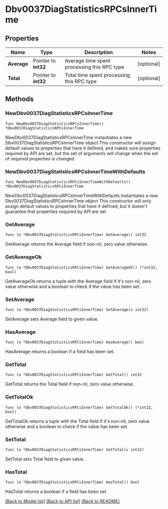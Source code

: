 # Dbv0037DiagStatisticsRPCsInnerTime

## Properties

Name | Type | Description | Notes
------------ | ------------- | ------------- | -------------
**Average** | Pointer to **int32** | Average time spent processing this RPC type | [optional] 
**Total** | Pointer to **int32** | Total time spent processing this RPC type | [optional] 

## Methods

### NewDbv0037DiagStatisticsRPCsInnerTime

`func NewDbv0037DiagStatisticsRPCsInnerTime() *Dbv0037DiagStatisticsRPCsInnerTime`

NewDbv0037DiagStatisticsRPCsInnerTime instantiates a new Dbv0037DiagStatisticsRPCsInnerTime object
This constructor will assign default values to properties that have it defined,
and makes sure properties required by API are set, but the set of arguments
will change when the set of required properties is changed

### NewDbv0037DiagStatisticsRPCsInnerTimeWithDefaults

`func NewDbv0037DiagStatisticsRPCsInnerTimeWithDefaults() *Dbv0037DiagStatisticsRPCsInnerTime`

NewDbv0037DiagStatisticsRPCsInnerTimeWithDefaults instantiates a new Dbv0037DiagStatisticsRPCsInnerTime object
This constructor will only assign default values to properties that have it defined,
but it doesn't guarantee that properties required by API are set

### GetAverage

`func (o *Dbv0037DiagStatisticsRPCsInnerTime) GetAverage() int32`

GetAverage returns the Average field if non-nil, zero value otherwise.

### GetAverageOk

`func (o *Dbv0037DiagStatisticsRPCsInnerTime) GetAverageOk() (*int32, bool)`

GetAverageOk returns a tuple with the Average field if it's non-nil, zero value otherwise
and a boolean to check if the value has been set.

### SetAverage

`func (o *Dbv0037DiagStatisticsRPCsInnerTime) SetAverage(v int32)`

SetAverage sets Average field to given value.

### HasAverage

`func (o *Dbv0037DiagStatisticsRPCsInnerTime) HasAverage() bool`

HasAverage returns a boolean if a field has been set.

### GetTotal

`func (o *Dbv0037DiagStatisticsRPCsInnerTime) GetTotal() int32`

GetTotal returns the Total field if non-nil, zero value otherwise.

### GetTotalOk

`func (o *Dbv0037DiagStatisticsRPCsInnerTime) GetTotalOk() (*int32, bool)`

GetTotalOk returns a tuple with the Total field if it's non-nil, zero value otherwise
and a boolean to check if the value has been set.

### SetTotal

`func (o *Dbv0037DiagStatisticsRPCsInnerTime) SetTotal(v int32)`

SetTotal sets Total field to given value.

### HasTotal

`func (o *Dbv0037DiagStatisticsRPCsInnerTime) HasTotal() bool`

HasTotal returns a boolean if a field has been set.


[[Back to Model list]](../README.md#documentation-for-models) [[Back to API list]](../README.md#documentation-for-api-endpoints) [[Back to README]](../README.md)


